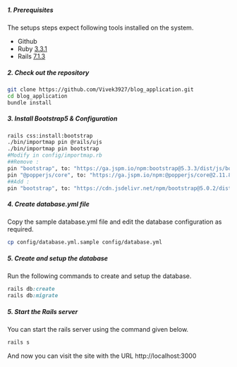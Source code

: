 ##### 1. Prerequisites

The setups steps expect following tools installed on the system.

- Github
- Ruby [3.3.1](https://github.com/Vivek3927/blog_application.git)
- Rails [7.1.3](https://github.com/Vivek3927/blog_application.git)

##### 2. Check out the repository

```bash
git clone https://github.com/Vivek3927/blog_application.git
cd blog_application
bundle install
```
##### 3. Install Bootstrap5 & Configuration

```bash
rails css:install:bootstrap
./bin/importmap pin @rails/ujs
./bin/importmap pin bootstrap
#Modify in config/importmap.rb
##Remove :
pin "bootstrap", to: "https://ga.jspm.io/npm:bootstrap@5.3.3/dist/js/bootstrap.esm.js"
pin "@popperjs/core", to: "https://ga.jspm.io/npm:@popperjs/core@2.11.8/lib/index.js"
##Add :
pin "bootstrap", to: "https://cdn.jsdelivr.net/npm/bootstrap@5.0.2/dist/js/bootstrap.bundle.min.js"
```

##### 4. Create database.yml file

Copy the sample database.yml file and edit the database configuration as required.

```bash
cp config/database.yml.sample config/database.yml
```

##### 5. Create and setup the database

Run the following commands to create and setup the database.

```ruby
rails db:create
rails db:migrate
```

##### 5. Start the Rails server

You can start the rails server using the command given below.

```ruby
rails s
```

And now you can visit the site with the URL http://localhost:3000
